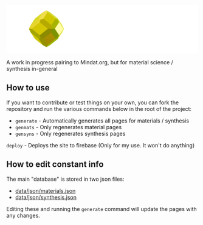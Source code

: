 <p align="center">
  <img src="./public/content/icons/large_graphic.png" />
</p>

A work in progress pairing to Mindat.org, but for material science / synthesis in-general

## How to use
If you want to contribute or test things on your own, you can fork the repository and run the various commands below in the root of the project:

* `generate` - Automatically generates all pages for materials / synthesis
* `genmats` - Only regenerates material pages
* `gensyns` - Only regenerates synthesis pages

`deploy` - Deploys the site to firebase (Only for my use. It won't do anything)

## How to edit constant info
The main "database" is stored in two json files:

* [data/json/materials.json](data/json/materials.json)
* [data/json/synthesis.json](data/json/synthesis.json)

Editing these and running the `generate` command will update the pages with any changes.